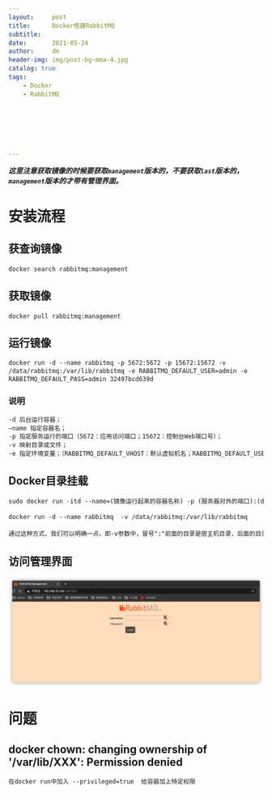 ```yaml
---
layout:     post
title:      Docker搭建RabbitMQ
subtitle:   
date:       2021-05-24
author:     dm
header-img: img/post-bg-mma-4.jpg
catalog: true
tags:
    - Docker
    - RabbitMQ






---
```


***这里注意获取镜像的时候要获取`management`版本的，不要获取`last`版本的，`management`版本的才带有管理界面。***

# 安装流程
## 获查询镜像

```shell
docker search rabbitmq:management
```

## 获取镜像

```
docker pull rabbitmq:management
```

## 运行镜像
```shell
docker run -d --name rabbitmq -p 5672:5672 -p 15672:15672 -v /data/rabbitmq:/var/lib/rabbitmq -e RABBITMQ_DEFAULT_USER=admin -e RABBITMQ_DEFAULT_PASS=admin 32497bcd639d
```
### 说明

```tex
-d 后台运行容器；
–name 指定容器名；
-p 指定服务运行的端口（5672：应用访问端口；15672：控制台Web端口号）；
-v 映射目录或文件；
-e 指定环境变量；（RABBITMQ_DEFAULT_VHOST：默认虚拟机名；RABBITMQ_DEFAULT_USER：默认的用户名；RABBITMQ_DEFAULT_PASS：默认用户名的密码）
```


## Docker目录挂载

```tex
sudo docker run -itd --name=(镜像运行起来的容器名称) -p (服务器对外的端口):(docker容器开放的端口) -v 服务器的文件路径:对应docker的文件路径 镜像id command
```

```tex
docker run -d --name rabbitmq  -v /data/rabbitmq:/var/lib/rabbitmq

通过这种方式，我们可以明确一点，即-v参数中，冒号":"前面的目录是宿主机目录，后面的目录是容器内目录。
```

## 访问管理界面
![访问管理界面](https://raw.githubusercontent.com/DongMing0103/MarkdownCloudImage/master/data/rabbitmq.jpg)

# 问题
## docker chown: changing ownership of '/var/lib/XXX': Permission denied


```tex
在docker run中加入 --privileged=true  给容器加上特定权限
```

